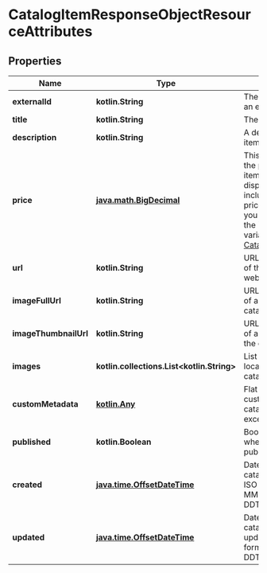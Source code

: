 
# CatalogItemResponseObjectResourceAttributes

## Properties
| Name | Type | Description | Notes |
| ------------ | ------------- | ------------- | ------------- |
| **externalId** | **kotlin.String** | The ID of the catalog item in an external system. |  [optional] |
| **title** | **kotlin.String** | The title of the catalog item. |  [optional] |
| **description** | **kotlin.String** | A description of the catalog item. |  [optional] |
| **price** | [**java.math.BigDecimal**](java.math.BigDecimal.md) | This field can be used to set the price on the catalog item, which is what gets displayed for the item when included in emails. For most price-update use cases, you will also want to update the &#x60;price&#x60; on any child variants, using the [Update Catalog Variant Endpoint](https://developers.klaviyo.com/en/reference/update_catalog_variant). |  [optional] |
| **url** | **kotlin.String** | URL pointing to the location of the catalog item on your website. |  [optional] |
| **imageFullUrl** | **kotlin.String** | URL pointing to the location of a full image of the catalog item. |  [optional] |
| **imageThumbnailUrl** | **kotlin.String** | URL pointing to the location of an image thumbnail of the catalog item |  [optional] |
| **images** | **kotlin.collections.List&lt;kotlin.String&gt;** | List of URLs pointing to the locations of images of the catalog item. |  [optional] |
| **customMetadata** | [**kotlin.Any**](.md) | Flat JSON blob to provide custom metadata about the catalog item. May not exceed 100kb. |  [optional] |
| **published** | **kotlin.Boolean** | Boolean value indicating whether the catalog item is published. |  [optional] |
| **created** | [**java.time.OffsetDateTime**](java.time.OffsetDateTime.md) | Date and time when the catalog item was created, in ISO 8601 format (YYYY-MM-DDTHH:MM:SS.mmmmmm). |  [optional] |
| **updated** | [**java.time.OffsetDateTime**](java.time.OffsetDateTime.md) | Date and time when the catalog item was last updated, in ISO 8601 format (YYYY-MM-DDTHH:MM:SS.mmmmmm). |  [optional] |



